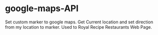 # google-maps-API
Set custom marker to google maps. Get Current location and set direction from my location to marker. Used to Royal Recipe Restaurants Web Page.
